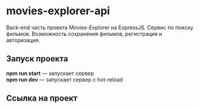 # movies-explorer-api

Back-end часть проекта Movies-Explorer на ExpressJS. Сервис по поиску фильмов. Возможность сохранения фильмов, регистрация и авторизация.

## Запуск проекта 

**npm run start** — запускает сервер  
**npm run dev** — запускает сервер с hot-reload

## Ссылка на проект 

